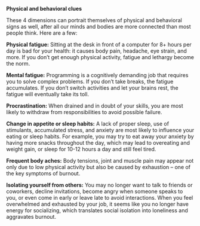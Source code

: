 
**Physical and behavioral clues**

These 4 dimensions can portrait themselves of physical and behavioral signs as well, after all our minds and bodies are more connected than most people think. Here are a few:

**Physical fatigue:** Sitting at the desk in front of a computer for 8+ hours per day is bad for your health: it causes body pain, headache, eye strain, and more. If you don’t get enough physical activity, fatigue and lethargy become the norm.

**Mental fatigue:** Programming is a cognitively demanding job that requires you to solve complex problems. If you don’t take breaks, the fatigue accumulates. If you don’t switch activities and let your brains rest, the fatigue will eventually take its toll.

**Procrastination:** When drained and in doubt of your skills, you are most likely to withdraw from responsibilities to avoid possible failure.

**Change in appetite or sleep habits:** A lack of proper sleep, use of stimulants, accumulated stress, and anxiety are most likely to influence your eating or sleep habits. For example, you may try to eat away your anxiety by having more snacks throughout the day, which may lead to overeating and weight gain, or sleep for 10-12 hours a day and still feel tired.

**Frequent body aches:** Body tensions, joint and muscle pain may appear not only due to low physical activity but also be caused by exhaustion – one of the key symptoms of burnout.

**Isolating yourself from others:** You may no longer want to talk to friends or coworkers, decline invitations, become angry when someone speaks to you, or even come in early or leave late to avoid interactions. When you feel overwhelmed and exhausted by your job, it seems like you no longer have energy for socializing, which translates social isolation into loneliness and aggravates burnout.